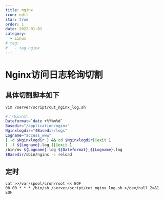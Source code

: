```yaml
---
title: nginx
icon: edit
star: true
order: 1
date: 2022-01-01
category:
  - Linux
# tag:
#   - tag nginx
---
```


# Nginx访问日志轮询切割

## 具体切割脚本如下

```bash
vim /server/script/cut_nginx_log.sh
```

```bash
#！/bin/sh
Dateformat=`date +%Y%m%d`
Basedir="/application/nginx"
Nginxlogdir="$Basedir/logs"
Logname="access_www"
[ -d $Nginxlogdir ] && cd $Nginxlogdir||exit 1
[ -f ${Logname}.log ]||exit 1
/bin/mv ${Logname}.log ${Dateformat}_${Logname}.log
$Basedir/sbin/nginx -s reload
```



## 定时

```
cat >>/var/spool/cron/root << EOF
00 00 * * * /bin/sh /server/script/cut_nginx_log.sh >/dev/null 2>&1
EOF
```





